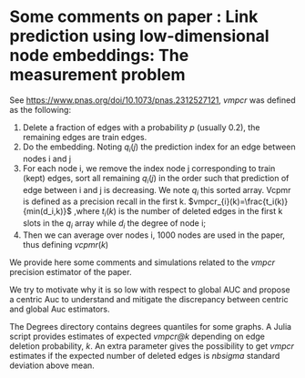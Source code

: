 # Some comments on paper : Link prediction using low-dimensional node embeddings: The measurement problem
See https://www.pnas.org/doi/10.1073/pnas.2312527121, *vmpcr* was defined as the following:
1. Delete a fraction of edges with a probability $p$ (usually 0.2), the remaining edges are train edges.
2. Do the embedding. Noting $q_i(j)$ the prediction index for an edge between nodes i and j
3. For each node i, we remove the index node j corresponding to train (kept) edges, sort all remaining  $q_i(j)$ in the order such that prediction of edge between i and j is decreasing.  We note $q_i$ this sorted array.
Vcpmr is defined as a precision recall in the first k.
$vmpcr_{i}(k)=\frac{t_i(k)}{min(d_i,k)}$
,where $t_i(k)$ is the number of deleted edges in the first k slots in the $q_i$ array while $d_i$ the degree of node i;
4. Then we can average over nodes i, 1000 nodes are used in the paper, thus defining  $vcpmr(k)$

We provide here some comments and simulations related to the *vmpcr* precision estimator of the paper.

We try to motivate why it is so low with respect to global AUC and propose a centric Auc to understand and mitigate the discrepancy between centric and global Auc estimators.

The Degrees directory contains degrees quantiles for some graphs. A Julia script provides estimates of expected *vmpcr@k* depending on edge deletion probability, $k$. An extra parameter gives the possibility to get *vmpcr* estimates if the expected number of deleted edges is *nbsigma* standard deviation above mean.  

